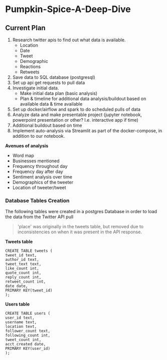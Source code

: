 # Pumpkin-Spice-A-Deep-Dive

## Current Plan

1. Research twitter apis to find out what data is available.
   - Location
    - Date
    - Tweet
    - Demographic
    - Reactions 
    - Retweets
2. Save data to SQL database (postgresql)
3. Set up api get requests to pull data
4. Investigate initial data.
    - Make initial data plan (basic analysis)
    - Plan & timeline for additional data analysis/buildout  based on available data & time available
5. Set up docker/airflow and spark to do scheduled pulls of data
6. Analyze data and make presentable project (jupyter notebook, powerpoint presentation or other? I.e. interactive app if time)
7. Additional buildout based on time
8. Implement auto-analysis via Streamlit as part of the docker-compose, in addition to our notebook.

**Avenues of analysis**
  - Word map
  - Businesses mentioned
  - Frequency throughout day
  - Frequency day after day
  - Sentiment analysis over time
  - Demographics of the tweeter
  - Location of tweeter/tweet


### Database Tables Creation

The following tables were created in a postgres Database in order to load the data from the Twitter API pull

>'place' was originally in the tweets table, but removed due to inconsistencies on when it was present in the API response.

**Tweets table**
```
CREATE TABLE tweets (
tweet_id text,
author_id text,
tweet_text text,
like_count int,
quote_count int,
reply_count int,
retweet_count int,
date date,
PRIMARY KEY(tweet_id)
);
```

**Users table**
```
CREATE TABLE users (
user_id text,
username text,
location text,
follower_count text,
following_count int,
tweet_count int,
acct_created date,
PRIMARY KEY(user_id)
);
```